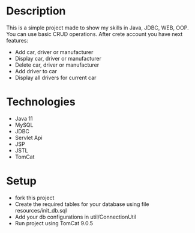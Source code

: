 # Description

This is a simple project made to show my skills in Java, JDBC, WEB, OOP. You can use basic CRUD operations.
After crete account you have next features:
- Add car, driver or manufacturer
- Display car, driver or manufacturer
- Delete car, driver or manufacturer
- Add driver to car
- Display all drivers for current car

# Technologies
- Java 11
- MySQL
- JDBC
- Servlet Api
- JSP
- JSTL
- TomCat

# Setup

- fork this project
- Create the required tables for your database using file resources/init_db.sql
- Add your db configurations in util/ConnectionUtil
- Run project using TomCat 9.0.5